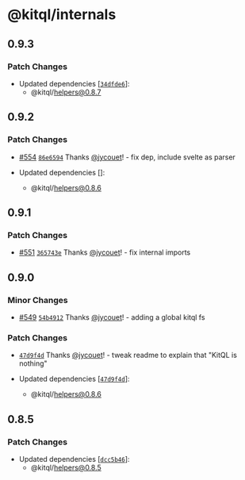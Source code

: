 # @kitql/internals

## 0.9.3

### Patch Changes

- Updated dependencies
  [[`34dfde6`](https://github.com/jycouet/kitql/commit/34dfde6ac2c590cc77d600f9ea963e48dc92d199)]:
  - @kitql/helpers@0.8.7

## 0.9.2

### Patch Changes

- [#554](https://github.com/jycouet/kitql/pull/554)
  [`86e6594`](https://github.com/jycouet/kitql/commit/86e65946ca7dfdba60cb31689b9fdd8f080a7181)
  Thanks [@jycouet](https://github.com/jycouet)! - fix dep, include svelte as parser

- Updated dependencies []:
  - @kitql/helpers@0.8.6

## 0.9.1

### Patch Changes

- [#551](https://github.com/jycouet/kitql/pull/551)
  [`365743e`](https://github.com/jycouet/kitql/commit/365743ec5f8b2fbbc5648e172c7352d672f1eaaa)
  Thanks [@jycouet](https://github.com/jycouet)! - fix internal imports

## 0.9.0

### Minor Changes

- [#549](https://github.com/jycouet/kitql/pull/549)
  [`54b4912`](https://github.com/jycouet/kitql/commit/54b491295df780ed30f5a039e4c78c95660fc87b)
  Thanks [@jycouet](https://github.com/jycouet)! - adding a global kitql fs

### Patch Changes

- [`47d9f4d`](https://github.com/jycouet/kitql/commit/47d9f4d80d8f57556ace922b73d3a771d2e09e1c)
  Thanks [@jycouet](https://github.com/jycouet)! - tweak readme to explain that "KitQL is nothing"

- Updated dependencies
  [[`47d9f4d`](https://github.com/jycouet/kitql/commit/47d9f4d80d8f57556ace922b73d3a771d2e09e1c)]:
  - @kitql/helpers@0.8.6

## 0.8.5

### Patch Changes

- Updated dependencies
  [[`dcc5b46`](https://github.com/jycouet/kitql/commit/dcc5b46c6142636258d56036193d29183d66bce9)]:
  - @kitql/helpers@0.8.5
